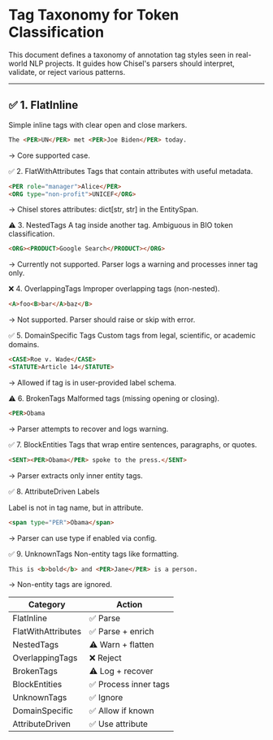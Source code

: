 # Tag Taxonomy for Token Classification

This document defines a taxonomy of annotation tag styles seen in real-world NLP projects. It guides how Chisel's parsers should interpret, validate, or reject various patterns.

---

## ✅ 1. FlatInline

Simple inline tags with clear open and close markers.

```html
The <PER>UN</PER> met <PER>Joe Biden</PER> today.
```
→ Core supported case.

✅ 2. FlatWithAttributes
Tags that contain attributes with useful metadata.

```html
<PER role="manager">Alice</PER>
<ORG type="non-profit">UNICEF</ORG>
```
→ Chisel stores attributes: dict[str, str] in the EntitySpan.

⚠️ 3. NestedTags
A tag inside another tag. Ambiguous in BIO token classification.

```html
<ORG><PRODUCT>Google Search</PRODUCT></ORG>
```
→ Currently not supported. Parser logs a warning and processes inner tag only.

❌ 4. OverlappingTags
Improper overlapping tags (non-nested).

```html
<A>foo<B>bar</A>baz</B>
```

→ Not supported. Parser should raise or skip with error.

✅ 5. DomainSpecific Tags
Custom tags from legal, scientific, or academic domains.

```html
<CASE>Roe v. Wade</CASE>
<STATUTE>Article 14</STATUTE>
```
→ Allowed if tag is in user-provided label schema.

⚠️ 6. BrokenTags
Malformed tags (missing opening or closing).

```html
<PER>Obama
```

→ Parser attempts to recover and logs warning.


✅ 7. BlockEntities
Tags that wrap entire sentences, paragraphs, or quotes.

```html
<SENT><PER>Obama</PER> spoke to the press.</SENT>
```
→ Parser extracts only inner entity tags.

✅ 8. AttributeDriven Labels

Label is not in tag name, but in attribute.

```html
<span type="PER">Obama</span>
```
→ Parser can use type if enabled via config.

✅ 9. UnknownTags
Non-entity tags like formatting.

```html
This is <b>bold</b> and <PER>Jane</PER> is a person.
```
→ Non-entity tags are ignored.


| Category           | Action               |
| ------------------ | -------------------- |
| FlatInline         | ✅ Parse              |
| FlatWithAttributes | ✅ Parse + enrich     |
| NestedTags         | ⚠️ Warn + flatten    |
| OverlappingTags    | ❌ Reject             |
| BrokenTags         | ⚠️ Log + recover     |
| BlockEntities      | ✅ Process inner tags |
| UnknownTags        | ✅ Ignore             |
| DomainSpecific     | ✅ Allow if known     |
| AttributeDriven    | ✅ Use attribute      |
